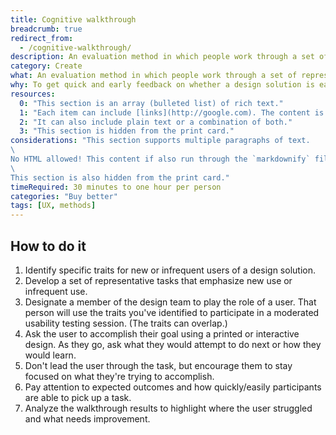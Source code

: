 ```yaml
---
title: Cognitive walkthrough
breadcrumb: true
redirect_from:
  - /cognitive-walkthrough/
description: An evaluation method in which people work through a set of representative tasks and ask questions about the task as they go.
category: Create
what: An evaluation method in which people work through a set of representative tasks and ask questions about the task as they go.
why: To get quick and early feedback on whether a design solution is easy for a new or infrequent user to learn, and why it is or isn’t easy. This method is useful for catching big issues at any stage in the design process when you don't have access to real users, but it is not a substitute for user evaluation.
resources:
  0: "This section is an array (bulleted list) of rich text."
  1: "Each item can include [links](http://google.com). The content is run through the `markdownify` filter."
  2: "It can also include plain text or a combination of both."
  3: "This section is hidden from the print card."
considerations: "This section supports multiple paragraphs of text.
\
No HTML allowed! This content if also run through the `markdownify` filter.
\
This section is also hidden from the print card."
timeRequired: 30 minutes to one hour per person
categories: "Buy better"
tags: [UX, methods]
---
```


## How to do it

1. Identify specific traits for new or infrequent users of a design solution.
1. Develop a set of representative tasks that emphasize new use or infrequent use.
1. Designate a member of the design team to play the role of a user. That person will use the traits you've identified to participate in a moderated usability testing session. (The traits can overlap.)
1. Ask the user to accomplish their goal using a printed or interactive design. As they go, ask what they would attempt to do next or how they would learn.
  1. Don't lead the user through the task, but encourage them to stay focused on what they're trying to accomplish.
  1. Pay attention to expected outcomes and how quickly/easily participants are able to pick up a task.
1. Analyze the walkthrough results to highlight where the user struggled and what needs improvement.
